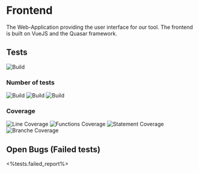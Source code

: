 # Frontend

The Web-Application providing the user interface for our tool.
The frontend is built on VueJS and the Quasar framework.

## Tests

![Build](<%batch.testspassing%>)

### Number of tests
![Build](<%batch.ntests%>)
![Build](<%batch.nfailing%>)
![Build](<%batch.nsucceeding%>)

### Coverage

![Line Coverage](<%batch.linecoverage%>)
![Functions Coverage](<%batch.functioncoverage%>)
![Statement Coverage](<%batch.statementcoverage%>)
![Branche Coverage](<%batch.batchcoverage%>)

## Open Bugs (Failed tests)

<%tests.failed_report%>
